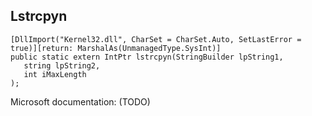 ## Lstrcpyn

```
[DllImport("Kernel32.dll", CharSet = CharSet.Auto, SetLastError = true)][return: MarshalAs(UnmanagedType.SysInt)]
public static extern IntPtr lstrcpyn(StringBuilder lpString1,
   string lpString2,
   int iMaxLength
);
```

Microsoft documentation: (TODO)
